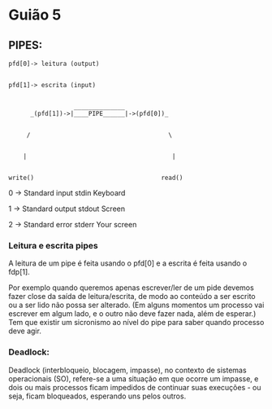 # Guião 5

## PIPES:


    pfd[0]-> leitura (output)

    
    pfd[1]-> escrita (input)


                      ______________
          _(pfd[1])->|____PIPE______|->(pfd[0])_ 


         /                                      \


        |                                        |


    write()                                   read()


0 -> Standard input 	    stdin 	 Keyboard


1 -> Standard output 		stdout 	 Screen


2 -> Standard error 	    stderr 	 Your screen


### Leitura e escrita pipes
A leitura de um pipe é feita usando o pfd[0] e a escrita é feita usando o fdp[1].


Por exemplo quando queremos apenas escrever/ler de um pide devemos fazer close da saída de leitura/escrita, de modo ao conteúdo a ser escrito ou a ser lido não possa ser alterado.
(Em alguns momentos um processo vai escrever em algum lado, e o outro não deve fazer nada, além de esperar.) Tem que existir um sicronismo ao nível do pipe para saber quando processo deve agir.



### Deadlock:
Deadlock (interbloqueio, blocagem, impasse), no contexto de sistemas operacionais (SO), refere-se a uma situação em que ocorre um impasse, e dois ou mais processos ficam impedidos de continuar suas execuções - ou seja, ficam bloqueados, esperando uns pelos outros. 